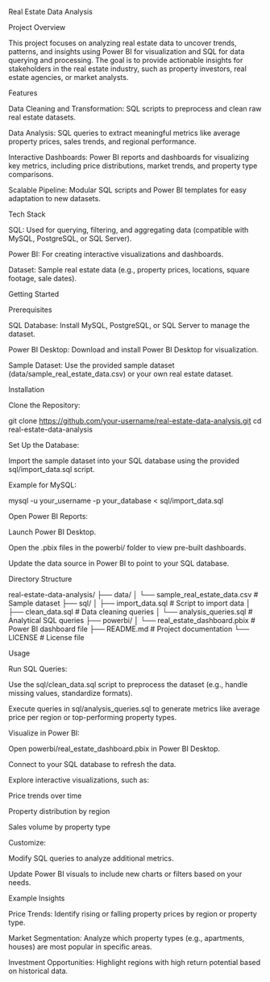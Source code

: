 Real Estate Data Analysis

Project Overview

This project focuses on analyzing real estate data to uncover trends, patterns, and insights using Power BI for visualization and SQL for data querying and processing. The goal is to provide actionable insights for stakeholders in the real estate industry, such as property investors, real estate agencies, or market analysts.

Features





Data Cleaning and Transformation: SQL scripts to preprocess and clean raw real estate datasets.



Data Analysis: SQL queries to extract meaningful metrics like average property prices, sales trends, and regional performance.



Interactive Dashboards: Power BI reports and dashboards for visualizing key metrics, including price distributions, market trends, and property type comparisons.



Scalable Pipeline: Modular SQL scripts and Power BI templates for easy adaptation to new datasets.

Tech Stack





SQL: Used for querying, filtering, and aggregating data (compatible with MySQL, PostgreSQL, or SQL Server).



Power BI: For creating interactive visualizations and dashboards.



Dataset: Sample real estate data (e.g., property prices, locations, square footage, sale dates).

Getting Started

Prerequisites





SQL Database: Install MySQL, PostgreSQL, or SQL Server to manage the dataset.



Power BI Desktop: Download and install Power BI Desktop for visualization.



Sample Dataset: Use the provided sample dataset (data/sample_real_estate_data.csv) or your own real estate dataset.

Installation





Clone the Repository:

git clone https://github.com/your-username/real-estate-data-analysis.git
cd real-estate-data-analysis



Set Up the Database:





Import the sample dataset into your SQL database using the provided sql/import_data.sql script.



Example for MySQL:

mysql -u your_username -p your_database < sql/import_data.sql



Open Power BI Reports:





Launch Power BI Desktop.



Open the .pbix files in the powerbi/ folder to view pre-built dashboards.



Update the data source in Power BI to point to your SQL database.

Directory Structure

real-estate-data-analysis/
├── data/
│   └── sample_real_estate_data.csv    # Sample dataset
├── sql/
│   ├── import_data.sql                # Script to import data
│   ├── clean_data.sql                 # Data cleaning queries
│   └── analysis_queries.sql           # Analytical SQL queries
├── powerbi/
│   └── real_estate_dashboard.pbix     # Power BI dashboard file
├── README.md                          # Project documentation
└── LICENSE                            # License file

Usage





Run SQL Queries:





Use the sql/clean_data.sql script to preprocess the dataset (e.g., handle missing values, standardize formats).



Execute queries in sql/analysis_queries.sql to generate metrics like average price per region or top-performing property types.



Visualize in Power BI:





Open powerbi/real_estate_dashboard.pbix in Power BI Desktop.



Connect to your SQL database to refresh the data.



Explore interactive visualizations, such as:





Price trends over time



Property distribution by region



Sales volume by property type



Customize:





Modify SQL queries to analyze additional metrics.



Update Power BI visuals to include new charts or filters based on your needs.

Example Insights





Price Trends: Identify rising or falling property prices by region or property type.



Market Segmentation: Analyze which property types (e.g., apartments, houses) are most popular in specific areas.



Investment Opportunities: Highlight regions with high return potential based on historical data.
